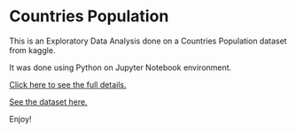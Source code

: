 # Countries Population
This is an Exploratory Data Analysis done on a Countries Population dataset from kaggle.

It was done using Python on Jupyter Notebook environment.

[Click here to see the full details.](code/World-Population-Data.ipynb)

[See the dataset here.](data/countries-table.csv)

Enjoy!

